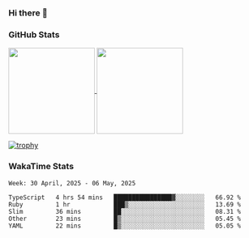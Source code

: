 ### Hi there 👋

### GitHub Stats

<a href="https://github.com/anuraghazra/github-readme-stats">
  <img align="center" height="170px" src="https://github-readme-stats.vercel.app/api/top-langs/?username=tksfjt1024&layout=compact&count_private=true&show_icons=true&show_icons=true&theme=graywhite" />
</a>
<a href="https://github.com/anuraghazra/github-readme-stats">
  <img align="center" height="170px" src="https://github-readme-stats.vercel.app/api?username=tksfjt1024&count_private=true&show_icons=true&show_icons=true&theme=graywhite" />
</a>

[![trophy](https://github-profile-trophy.vercel.app/?username=tksfjt1024)](https://github.com/ryo-ma/github-profile-trophy)

### WakaTime Stats

<!--START_SECTION:waka-->
```text
Week: 30 April, 2025 - 06 May, 2025

TypeScript   4 hrs 54 mins   ████████████████▓░░░░░░░░   66.92 % 
Ruby         1 hr            ███▒░░░░░░░░░░░░░░░░░░░░░   13.69 % 
Slim         36 mins         ██░░░░░░░░░░░░░░░░░░░░░░░   08.31 % 
Other        23 mins         █▒░░░░░░░░░░░░░░░░░░░░░░░   05.45 % 
YAML         22 mins         █▒░░░░░░░░░░░░░░░░░░░░░░░   05.05 % 
```
<!--END_SECTION:waka-->
